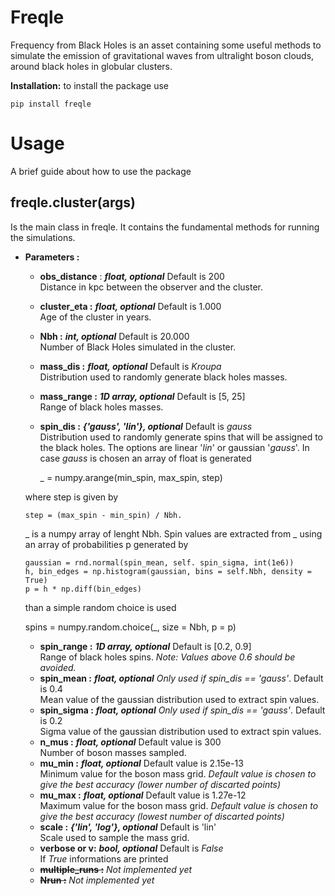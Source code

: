 # Freqle
Frequency from Black Holes is an asset containing some useful methods to simulate the emission of gravitational waves from ultralight boson clouds, around black holes in globular clusters.

**Installation:**
to install the package use

    pip install freqle

# Usage
A brief guide about how to use the package

## **freqle.cluster(args)**
Is the main class in freqle. It contains the fundamental methods for running the simulations. 
- **Parameters :**
  - **obs_distance** : ***float, optional***
 Default is 200<br/>
 Distance in kpc between the observer and the cluster.<br/>
  - **cluster_eta :** ***float, optional***
 Default is 1.000<br/>
 Age of the cluster in years.<br/>
  - **Nbh :** ***int, optional***
  Default is 20.000<br/>
  Number of Black Holes simulated in the cluster.  <br/>
  - **mass_dis :** ***float, optional***
  Default is *Kroupa*<br/>
  Distribution used to randomly generate black holes masses.<br/>
  - **mass_range :** ***1D array, optional***
  Default is [5, 25]<br/>
  Range of black holes masses.<br/>
  - **spin_dis :** ***{'gauss', 'lin'}, optional***
  Default is *gauss*<br/>
  Distribution used to randomly generate spins that will be assigned to the black holes. The options are linear '_lin_' or gaussian '_gauss_'. In case _gauss_ is chosen an array of float is generated<br/>
  
      _ = numpy.arange(min_spin, max_spin, step)
    
  where step is given by <br/>

      step = (max_spin - min_spin) / Nbh.
    
  _ is a numpy array of lenght Nbh. Spin values are extracted from _ using an array of probabilities p generated by<br/>
  
      gaussian = rnd.normal(spin_mean, self. spin_sigma, int(1e6)) 
      h, bin_edges = np.histogram(gaussian, bins = self.Nbh, density = True)
      p = h * np.diff(bin_edges)
    
  than a simple random choice is used<br/>
  
    spins = numpy.random.choice(_, size = Nbh, p = p)
    
  - **spin_range :** ***1D array, optional***
  Default is [0.2, 0.9]<br/>
  Range of black holes spins. _Note: Values above 0.6 should be avoided._<br/>
  - **spin_mean :** ***float, optional***
  _Only used if spin_dis == 'gauss'_. Default is 0.4<br/>
  Mean value of the gaussian distribution used to extract spin values.  <br/>
  - **spin_sigma :** ***float, optional***
  _Only used if spin_dis == 'gauss'_. Default is 0.2<br/>
  Sigma value of the gaussian distribution used to extract spin values.  <br/>
  - **n_mus :** ***float, optional***
  Default value is 300<br/>
  Number of boson masses sampled.<br/>
  - **mu_min :** ***float, optional***
  Default value is 2.15e-13<br/>
  Minimum value for the boson mass grid. _Default value is chosen to give the best accuracy (lower number of discarted points)_<br/>
  - **mu_max :** ***float, optional***
  Default value is 1.27e-12<br/>
  Maximum value for the boson mass grid. _Default value is chosen to give the best accuracy (lowest number of discarted points)_<br/>
  - **scale :** ***{'lin', 'log'}, optional***
  Default is 'lin'<br/>
  Scale used to sample the mass grid.<br/>
  - **verbose or v:** ***bool, optional***
  Default is _False_<br/>
  If _True_ informations are printed<br/>
  - ~~**multiple_runs :**~~
  _Not implemented yet_
  - ~~**Nrun :**~~
  _Not implemented yet_
